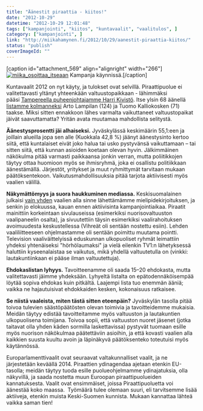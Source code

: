 ```yaml
---
title: "Äänestit piraattia - kiitos!"
date: "2012-10-29"
datetime: "2012-10-29 12:01:48"
tags: ["kampanjointi", "kiitos", "kuntavaalit", "vaalitulos", ]
category: ["kampanjointi", ]
link: "http://miikahamynen.fi/2012/10/29/aanestit-piraattia-kiitos/"
status: "publish"
coverImageId: ""
---
```


\[caption id="attachment\_569" align="alignright" width="266"\][![](/uploads/2012/10/miika_osoittaa_itseaan-266x400.jpg "miika_osoittaa_itseaan")](/uploads/2012/10/miika_osoittaa_itseaan.jpg) Kampanja käynnissä.\[/caption\]

Kuntavaalit 2012 on nyt käyty, ja tulokset ovat selvillä. Piraattipuolue ei valitettavasti yltänyt yhteenkään valtuustopaikkaan - lähimmäksi pääsi [Tampereella puheenjohtajamme Harri Kivistö](http://vaalit.yle.fi/tulospalvelu/2012/kuntavaalit/kunnat/tampere_ehdokkaat_vertauslukujarjestyksessa_7_837.html). Itse ylsin 68 äänellä [listamme kolmanneksi](http://vaalit.yle.fi/tulospalvelu/2012/kuntavaalit/kunnat/jyvaskyla_ehdokkaat_vertauslukujarjestyksessa_13_179.html) Arto Lampilan (124) ja Tuomo Kalliokosken (71) taakse. Miksi sitten ennakkoon lähes varmalta vaikuttaneet valtuustopaikat jäivät saavuttamatta? Yritän avata muutamaa mahdollista selitystä.

**Äänestysprosentti jäi alhaiseksi.** Jyväskylässä keskimäärin 55,1:een ja joillain alueilla jopa sen alle (Kuokkala 42,8 %) jäänyt äänestysinto kertoo siitä, että kuntalaiset eivät joko halua tai usko pystyvänsä vaikuttamaan – tai sitten siitä, että kunnan asioiden koetaan olevan hyvin. Jälkimmäinen näkökulma pitää varmasti paikkaansa jonkin verran, mutta poliitikkojen täytyy ottaa huomioon myös se ihmisryhmä, joka ei osallistu politiikkaan äänestämällä. Järjestöt, yritykset ja muut ryhmittymät tarvitaan mukaan päätöksentekoon. Vaikutusmahdollisuuksia pitää tarjota aktiivisesti myös vaalien välillä.

**Näkymättömyys ja suora haukkuminen mediassa.** Keskisuomalainen julkaisi [vain yhden](http://miikahamynen.fi/2012/08/19/salailu-ei-luo-uskoa-paattajiin/ "Salailu ei luo uskoa päättäjiin") vaalien alla sinne lähettämämme mielipidekirjoituksen, ja senkin jo elokuussa, kauan ennen aktiivisinta kampanjointiaikaa. Piraatit mainittiin korkeintaan sivulauseissa (esimerkiksi nuorisovaltuuston vaalipaneelin osalta), ja sivuutettiin täysin esimerkiksi vaalirahoituksen avoimuudesta keskustellessa (Vihreät oli sentään nostettu esiin). Lehden vaaliliitteeseen ohjelmastamme oli sentään poimittu muutama pointti. Television vaaliväittelyissä eduskunnan ulkopuoliset ryhmät leimattiin yhdeksi yhtenäiseksi "hörhölaumaksi" ja vielä eilenkin TV1:n lähetyksessä haluttiin kyseenalaistaa se vaikutus, mikä yhdellä valtuutetulla on (vinkki: lautakuntiinkaan ei pääse ilman valtuutettuja).

**Ehdokaslistan lyhyys.** Tavoitteenamme oli saada 15–20 ehdokasta, mutta valitettavasti jäimme yhdeksään. Lyhyeltä listalta on epätodennäköisempää löytää sopiva ehdokas kuin pitkältä. Laajempi lista tuo enemmän ääniä; vaikka ne hajautuisivat ehdokkaiden kesken, kokonaisuus ratkaisee.

**Se niistä vaaleista, miten tästä sitten eteenpäin?** Jyväskylän tasolla pitää toivoa tulevien säästöpäätösten olevan toimivia ja tavoitteidemme mukaisia. Meidän täytyy edistää tavoitteitamme myös valtuuston ja lautakuntien ulkopuolisena toimijana. Toivoa sopii, että valtuuston nuoret jäsenet (jotka taitavat olla yhden käden sormilla laskettavissa) pystyvät tuomaan esille myös nuorison näkökulmaa päätettäviin asioihin, ja että kovasti vaalien alla kaikkien suusta kuultu avoin ja läpinäkyvä päätöksenteko toteutuisi myös käytännössä.

Europarlamenttivaalit ovat seuraavat valtakunnalliset vaalit, ja ne järjestetään keväällä 2014. Piraattien ydinagendaa ajetaan etenkin EU-tasolla; meidän täytyy tuoda esille puolueohjelmamme ydinajatuksia, olla näkyvillä, ja saada nostetta muun Euroopan piraattipuolueiden kannatuksesta. Vaalit ovat ensimmäiset, joissa Piraattipuoluetta voi äänestää koko maassa.  Työmäärä tulee olemaan suuri, eli tarvitsemme lisää aktiiveja, etenkin muista Keski-Suomen kunnista. Mukaan kannattaa lähteä vaikka saman tien!
